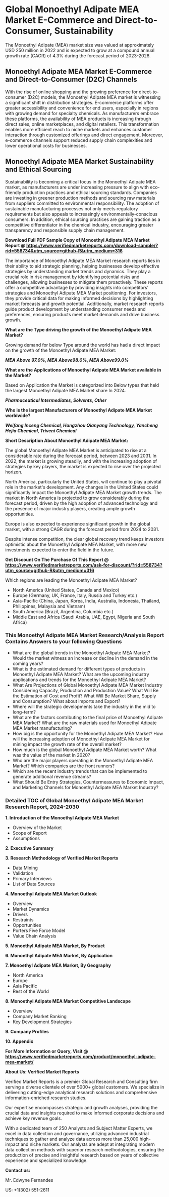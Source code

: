 <h1>Global Monoethyl Adipate MEA Market E-Commerce and Direct-to-Consumer, Sustainability</h1><p class=""><p>The Monoethyl Adipate (MEA) market size was valued at approximately USD 250 million in 2022 and is expected to grow at a compound annual growth rate (CAGR) of 4.3% during the forecast period of 2023-2028.</p><h2>Monoethyl Adipate MEA Market E-Commerce and Direct-to-Consumer (D2C) Channels</h2><p>With the rise of online shopping and the growing preference for direct-to-consumer (D2C) models, the Monoethyl Adipate MEA market is witnessing a significant shift in distribution strategies. E-commerce platforms offer greater accessibility and convenience for end users, especially in regions with growing demand for specialty chemicals. As manufacturers embrace these platforms, the availability of MEA products is increasing through direct sales, online marketplaces, and digital retailers. This transformation enables more efficient reach to niche markets and enhances customer interaction through customized offerings and direct engagement. Moreover, e-commerce channels support reduced supply chain complexities and lower operational costs for businesses.</p><h2>Monoethyl Adipate MEA Market Sustainability and Ethical Sourcing</h2><p>Sustainability is becoming a critical focus in the Monoethyl Adipate MEA market, as manufacturers are under increasing pressure to align with eco-friendly production practices and ethical sourcing standards. Companies are investing in greener production methods and sourcing raw materials from suppliers committed to environmental responsibility. The adoption of sustainable manufacturing processes not only meets regulatory requirements but also appeals to increasingly environmentally-conscious consumers. In addition, ethical sourcing practices are gaining traction as a competitive differentiator in the chemical industry, encouraging greater transparency and responsible supply chain management.</p></p><p class=""><strong>Download Full PDF Sample Copy of Monoethyl Adipate MEA Market Report @ <a href="https://www.verifiedmarketreports.com/download-sample/?rid=558734&utm_source=github-R&utm_medium=316" target="_blank">https://www.verifiedmarketreports.com/download-sample/?rid=558734&utm_source=github-R&utm_medium=316</a></strong></p><p>The importance of&nbsp;Monoethyl Adipate MEA Market research reports lies in their ability to aid strategic planning, helping businesses develop effective strategies by understanding market trends and dynamics. They play a crucial role in risk management by identifying potential risks and challenges, allowing businesses to mitigate them proactively. These reports offer a competitive advantage by providing insights into competitors' strategies and Monoethyl Adipate MEA Market positioning. For investors, they provide critical data for making informed decisions by highlighting market forecasts and growth potential. Additionally, market research reports guide product development by understanding consumer needs and preferences, ensuring products meet market demands and drive business growth.</p><p><strong>What are the&nbsp;Type driving the growth of the Monoethyl Adipate MEA Market?</strong></p><p id="" class="">Growing demand for below Type around the world has had a direct impact on the growth of the Monoethyl Adipate MEA Market:</p><p class=""><em><strong>MEA Above 97.0%, MEA Above98.0%, MEA Above99.0%</strong></em></p><p class=""><strong>What are the&nbsp;Applications&nbsp;of Monoethyl Adipate MEA Market available in the Market?</strong></p><p id="" class="">Based on Application the Market is categorized into Below types that held the largest Monoethyl Adipate MEA Market share In 2024.</p><p class=""><em><strong>Pharmaceutical Intermediates, Solvents, Other</strong></em></p><p class=""><strong>Who is the largest Manufacturers of Monoethyl Adipate MEA Market worldwide?</strong></p><p><em><strong>Weifang  Inceng Chemical, Hangzhou Qianyang Technology, Yancheng Hejia Chemical, Triveni Chemical</strong></em></p><p id="" class=""><strong>Short Description About Monoethyl Adipate MEA Market:</strong></p><p>The global Monoethyl Adipate MEA Market is anticipated to rise at a considerable rate during the forecast period, between 2023 and 2031. In 2022, the market is growing steadily, and with the increasing adoption of strategies by key players, the market is expected to rise over the projected horizon.</p><p>North America, particularly the United States, will continue to play a pivotal role in the market's development. Any changes in the United States could significantly impact the Monoethyl Adipate MEA Market growth trends. The market in North America is projected to grow considerably during the forecast period, driven by the high adoption of advanced technology and the presence of major industry players, creating ample growth opportunities.</p><p>Europe is also expected to experience significant growth in the global market, with a strong CAGR during the forecast period from 2024 to 2031.</p><p>Despite intense competition, the clear global recovery trend keeps investors optimistic about the Monoethyl Adipate MEA Market, with more new investments expected to enter the field in the future.</p><p id="" class=""><strong>Get Discount On The Purchase Of This Report @ <a href="https://www.verifiedmarketreports.com/ask-for-discount/?rid=558734?utm_source=github-R&utm_medium=316" target="_blank">https://www.verifiedmarketreports.com/ask-for-discount/?rid=558734?utm_source=github-R&utm_medium=316</a></strong></p><p class="">Which regions are leading the Monoethyl Adipate MEA Market?</p><ul><li>North America (United States, Canada and Mexico)</li><li>Europe (Germany, UK, France, Italy, Russia and Turkey etc.)</li><li>Asia-Pacific (China, Japan, Korea, India, Australia, Indonesia, Thailand, Philippines, Malaysia and Vietnam)</li><li>South America (Brazil, Argentina, Columbia etc.)</li><li>Middle East and Africa (Saudi Arabia, UAE, Egypt, Nigeria and South Africa)</li></ul><h3 id="" class="">This Monoethyl Adipate MEA Market Research/Analysis Report Contains Answers to your following Questions</h3><ul><li>What are the global trends in the Monoethyl Adipate MEA Market? Would the market witness an increase or decline in the demand in the coming years?</li><li>What is the estimated demand for different types of products in Monoethyl Adipate MEA Market? What are the upcoming industry applications and trends for the Monoethyl Adipate MEA Market?</li><li>What Are Projections of Global Monoethyl Adipate MEA Market Industry Considering Capacity, Production and Production Value? What Will Be the Estimation of Cost and Profit? What Will Be Market Share, Supply and Consumption? What about imports and Export?</li><li>Where will the strategic developments take the industry in the mid to long-term?</li><li>What are the factors contributing to the final price of Monoethyl Adipate MEA Market? What are the raw materials used for Monoethyl Adipate MEA Market manufacturing?</li><li>How big is the opportunity for the Monoethyl Adipate MEA Market? How will the increasing adoption of Monoethyl Adipate MEA Market for mining impact the growth rate of the overall market?</li><li>How much is the global Monoethyl Adipate MEA Market worth? What was the value of the market In 2020?</li><li>Who are the major players operating in the Monoethyl Adipate MEA Market? Which companies are the front runners?</li><li>Which are the recent industry trends that can be implemented to generate additional revenue streams?</li><li>What Should Be Entry Strategies, Countermeasures to Economic Impact, and Marketing Channels for Monoethyl Adipate MEA Market Industry?</li></ul><h3 id="" class="">Detailed TOC of Global Monoethyl Adipate MEA Market Research Report, 2024-2030</h3><p id="" class=""><strong>1. Introduction of the Monoethyl Adipate MEA Market</strong></p><ul><li>Overview of the Market</li><li>Scope of Report</li><li>Assumptions</li></ul><p id="" class=""><strong>2. Executive Summary</strong></p><p id="" class=""><strong>3. Research Methodology of Verified Market Reports</strong></p><ul><li>Data Mining</li><li>Validation</li><li>Primary Interviews</li><li>List of Data Sources</li></ul><p id="" class=""><strong>4. Monoethyl Adipate MEA Market Outlook</strong></p><ul><li>Overview</li><li>Market Dynamics</li><li>Drivers</li><li>Restraints</li><li>Opportunities</li><li>Porters Five Force Model</li><li>Value Chain Analysis</li></ul><p id="" class=""><strong>5. Monoethyl Adipate MEA Market, By Product</strong></p><p id="" class=""><strong>6. Monoethyl Adipate MEA Market, By Application</strong></p><p id="" class=""><strong>7. Monoethyl Adipate MEA Market, By Geography</strong></p><ul><li>North America</li><li>Europe</li><li>Asia Pacific</li><li>Rest of the World</li></ul><p id="" class=""><strong>8. Monoethyl Adipate MEA Market Competitive Landscape</strong></p><ul><li>Overview</li><li>Company Market Ranking</li><li>Key Development Strategies</li></ul><p id="" class=""><strong>9. Company Profiles</strong></p><p id="" class=""><strong>10. Appendix</strong></p><p id="" class=""><strong>For More Information or Query, Visit @ <a href="https://www.verifiedmarketreports.com/product/monoethyl-adipate-mea-market/" target="_blank">https://www.verifiedmarketreports.com/product/monoethyl-adipate-mea-market/</a></strong></p><p id="" class=""><strong>About Us: Verified Market Reports</strong></p><p id="" class="">Verified Market Reports is a premier Global Research and Consulting firm serving a diverse clientele of over 5000+ global customers. We specialize in delivering cutting-edge analytical research solutions and comprehensive information-enriched research studies.</p><p id="" class="">Our expertise encompasses strategic and growth analyses, providing the crucial data and insights required to make informed corporate decisions and achieve key revenue goals.</p><p id="" class="">With a dedicated team of 250 Analysts and Subject Matter Experts, we excel in data collection and governance, utilizing advanced industrial techniques to gather and analyze data across more than 25,000 high-impact and niche markets. Our analysts are adept at integrating modern data collection methods with superior research methodologies, ensuring the production of precise and insightful research based on years of collective experience and specialized knowledge.</p><p id="" class=""><strong>Contact us:</strong></p><p id="" class="">Mr. Edwyne Fernandes</p><p id="" class="">US: +1(302) 551-2611</p>